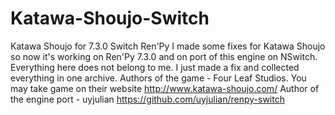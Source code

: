 # Katawa-Shoujo-Switch
Katawa Shoujo for 7.3.0 Switch Ren'Py
I made some fixes for Katawa Shoujo so now it's working on Ren'Py 7.3.0 and on port of this engine on NSwitch.
Everything here does not belong to me. I just made a fix and collected everything in one archive.
Authors of the game - Four Leaf Studios. You may take game on their website http://www.katawa-shoujo.com/
Author of the engine port - uyjulian https://github.com/uyjulian/renpy-switch
